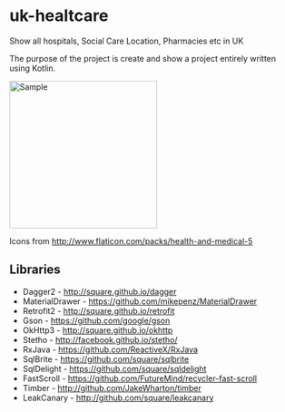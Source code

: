 # uk-healtcare

Show all hospitals, Social Care Location, Pharmacies etc in UK

The purpose of the project is create and show a project entirely written using Kotlin.

<p align="left" >
  <img src="uk-healtcare-phone.gif" alt="Sample" width="260"/>
</p>

Icons 
from http://www.flaticon.com/packs/health-and-medical-5

Libraries
---------

 * Dagger2 - http://square.github.io/dagger
 * MaterialDrawer - https://github.com/mikepenz/MaterialDrawer
 * Retrofit2 - http://square.github.io/retrofit
 * Gson - https://github.com/google/gson
 * OkHttp3 - http://square.github.io/okhttp
 * Stetho - http://facebook.github.io/stetho/
 * RxJava - https://github.com/ReactiveX/RxJava
 * SqlBrite - https://github.com/square/sqlbrite
 * SqlDelight - https://github.com/square/sqldelight
 * FastScroll - https://github.com/FutureMind/recycler-fast-scroll
 * Timber - http://github.com/JakeWharton/timber
 * LeakCanary - http://github.com/square/leakcanary
